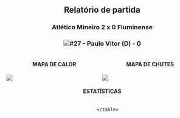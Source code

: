 <h2 style="text-align: center;">Relatório de partida</h3>

<h3 style="text-align: center;">Atlético Mineiro 2 x 0 Fluminense</h3>

<h3 style="text-align: center;"><img src="https://api.sofascore.com/api/v1/player/1488136/image">#27 - Paulo Vitor (D) - 0</h3>

<div style="text-align: left; display: grid; grid-template-columns: 1fr 1fr;">
  <div>
    <h4 style="text-align: center;">MAPA DE CALOR</h3>
    <img src=../players/heatmaps/11067499_1488136.png>
</div>
  <div>
    <h4 style="text-align: center;">MAPA DE CHUTES</h3>
    <img src=../players/shotmaps/11067499_1488136.png>
  </div>
</div>

<h4 style="text-align: center;">ESTATÍSTICAS</h3>
<div style="text-align: center; display: grid; grid-template-columns: 1fr;">
  <div>
    <table>
        
        </table>
</div>